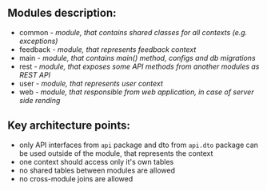 ## Modules description:

- common - _module, that contains shared classes for all contexts (e.g. exceptions)_
- feedback - _module, that represents feedback context_
- main - _module, that contains main() method, configs and db migrations_
- rest - _module, that exposes some API methods from another modules as REST API_
- user - _module, that represents user context_
- web - _module, that responsible from web application, in case of server side rending_

## Key architecture points:

- only API interfaces from `api` package and dto from `api.dto` package can be used outside of the module, that represents the context
- one context should access only it's own tables
- no shared tables between modules are allowed
- no cross-module joins are allowed